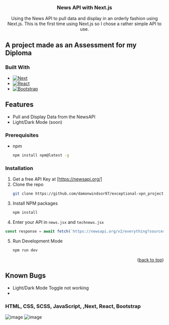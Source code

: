 
<h3 align="center">News API with Next.js</h3>
  <p align="center">
    Using the News API to pull data and display in an orderly fashion using Next.js. This is the first time using Next.js so I chose a rather simple API to use.
  </p>

## A project made as an Assessment for my Diploma
### Built With

* [![Next][Next.js]][Next-url]
* [![React][React.js]][React-url]
* [![Bootstrap][Bootstrap.com]][Bootstrap-url]

## Features

* Pull and Display Data from the NewsAPI
* Light/Dark Mode (soon)


### Prerequisites

* npm
  ```sh
  npm install npm@latest -g
  ```
  
### Installation

1. Get a free API Key at [https://newsapi.org/]
2. Clone the repo
   ```sh
   git clone https://github.com/damonwindsor97/exceptional-vpn_project.git
   ```
3. Install NPM packages
   ```sh
   npm install
   ```
4.  Enter your API in `news.jsx` and `technews.jsx`
   ```js
 const response = await fetch(`https://newsapi.org/v2/everything?sources=techradar&pageSize=4&apiKey={YOUR_API_KEY_HERE}`);
   ```
5. Run Development Mode
   ```sh
   npm run dev
   ```

<p align="right">(<a href="#readme-top">back to top</a>)</p>


## Known Bugs

* Light/Dark Mode Toggle not working
* 


### HTML, CSS, SCSS, JavaScript, ,Next, React, Bootstrap

![image](https://github.com/damonwindsor97/exceptional-vpn_project/assets/98252803/af46c216-053e-407b-be4b-4b3c65d7cc32)
![image](https://github.com/damonwindsor97/exceptional-vpn_project/assets/98252803/d6b413f5-a38a-4c22-a47a-9156407b9dce)





[React.js]: https://img.shields.io/badge/React-20232A?style=for-the-badge&logo=react&logoColor=61DAFB
[React-url]: https://reactjs.org/
[Bootstrap.com]: https://img.shields.io/badge/Bootstrap-563D7C?style=for-the-badge&logo=bootstrap&logoColor=white
[Bootstrap-url]: https://getbootstrap.com
[Next.js]: https://img.shields.io/badge/next.js-000000?style=for-the-badge&logo=nextdotjs&logoColor=white
[Next-url]: https://nextjs.org/
